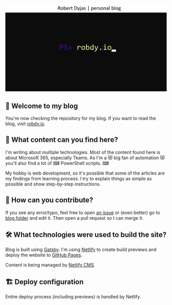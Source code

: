 [![Blog's image](static/img/og-image.png)](https://robdy.io)

## 👋 Welcome to my blog

You're now checking the repository for my blog. If you want to read the blog, visit [robdy.io](https://robdy.io).

## 📢 What content can you find here?

I'm writing about multiple technologies. Most of the content found here is about Microsoft 365, especially Teams. As I'm a 😻 big fan of automation 😻 you'll also find a lot of ⌨ PowerShell scripts. ⌨

My hobby is web development, so it's possible that some of the articles are my findings from learning process. I try to explain things as simple as possible and show step-by-step instructions.

## 📝 How can you contribute?

If you see any error/typo, feel free to open [an issue](https://github.com/robdy/robdy.io/issues/new/) or (even better) go to [blog folder](https://github.com/robdy/robdy.io/tree/src/src/pages/blog) and edit it. Then open a pull request so I can merge it.

## 🛠 What technologies were used to build the site?

Blog is built using [Gatsby](https://www.gatsbyjs.com/). I'm using [Netlify](https://netlify.com) to create build previews and deploy the website to [GitHub Pages](https://pages.github.com).

Content is being managed by [Netlify CMS](https://www.netlifycms.org/).

## 🏗️ Deploy configuration
Entire deploy process (including previews) is handled by Netlify.
